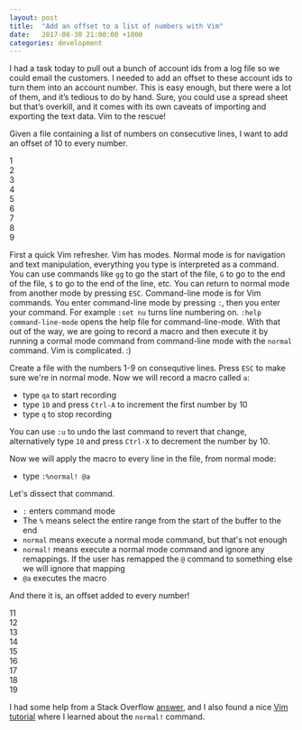 ```yaml
---
layout: post
title:  "Add an offset to a list of numbers with Vim"
date:   2017-08-30 21:00:00 +1000
categories: development
---
```


I had a task today to pull out a bunch of account ids from a log file so we could email the customers. I needed to add an offset to these account ids to turn them into an account number. This is easy enough, but there were a lot of them, and it’s tedious to do by hand. Sure, you could use a spread sheet but that’s overkill, and it comes with its own caveats of importing and exporting the text data. Vim to the rescue!

Given a file containing a list of numbers on consecutive lines, I want to add an offset of 10 to every number.

1<br />
2<br />
3<br />
4<br />
5<br />
6<br />
7<br />
8<br />
9<br />

First a quick Vim refresher. Vim has modes. Normal mode is for navigation and text manipulation, everything you type is interpreted as a command. You can use commands like `gg` to go the start of the file, `G` to go to the end of the file, `$` to go to the end of the line, etc. You can return to normal mode from another mode by pressing `ESC`. Command-line mode is for Vim commands. You enter command-line mode by pressing `:`, then you enter your command. For example `:set nu` turns line numbering on. `:help  command-line-mode` opens the help file for command-line-mode. With that out of the way, we are going to record a macro and then execute it by running a cormal mode command from command-line mode with the `normal` command. Vim is complicated. :)

Create a file with the numbers 1-9 on consequtive lines. Press `ESC` to make sure we're in normal mode. Now we will record a macro called `a`:

- type `qa` to start recording
- type `10` and press `Ctrl-A` to increment the first number by 10
- type `q` to stop recording

You can use `:u` to undo the last command to revert that change, alternatively type `10` and press `Ctrl-X` to decrement the number by 10.

Now we will apply the macro to every line in the file, from normal mode:

- type `:%normal! @a`

Let's dissect that command. 

- `:` enters command mode
- The `%` means select the entire range from the start of the buffer to the end
- `normal` means execute a normal mode command, but that's not enough 
- `normal!` means execute a normal mode command and ignore any remappings. If the user has remapped the `@` command to something else we will ignore that mapping
- `@a` executes the macro

And there it is, an offset added to every number!

11<br />
12<br />
13<br />
14<br />
15<br />
16<br />
17<br />
18<br />
19<br />

I had some help from a Stack Overflow [answer](https://stackoverflow.com/questions/390174/in-vim-how-do-i-apply-a-macro-to-a-set-of-lines), and  I also found a nice [Vim tutorial](http://learnvimscriptthehardway.stevelosh.com/) where I learned about the `normal!` command.
